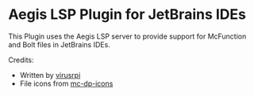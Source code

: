 <!-- Plugin description -->
# Aegis LSP Plugin for JetBrains IDEs

This Plugin uses the Aegis LSP server to provide support for McFunction and Bolt files in JetBrains IDEs.

Credits:
- Written by [virusrpi](https://github.com/virus-rpi)
- File icons from [mc-dp-icons](https://github.com/FuncFusion/mc-dp-icons)

<!-- Plugin description end -->